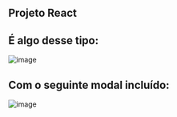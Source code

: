 ## Projeto React

É algo desse tipo:
---
![image](https://user-images.githubusercontent.com/86571925/136674710-e582803c-f5f3-4db1-9c97-88ccba29c3a0.png)

Com o seguinte modal incluído:
---
![image](https://user-images.githubusercontent.com/86571925/136674730-5bb39364-ad1e-4218-9446-91574cb8508c.png)
